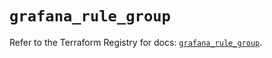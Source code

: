 # `grafana_rule_group`

Refer to the Terraform Registry for docs: [`grafana_rule_group`](https://registry.terraform.io/providers/grafana/grafana/3.15.3/docs/resources/rule_group).

